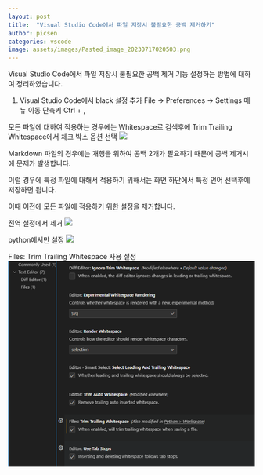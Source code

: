 ```yaml
---
layout: post
title:  "Visual Studio Code에서 파일 저장시 불필요한 공백 제거하기"
author: picsen
categories: vscode
image: assets/images/Pasted_image_20230717020503.png
---
```

Visual Studio Code에서 파일 저장시 불필요한 공백 제거 기능 설정하는 방법에 대하여 정리하였습니다.

1. Visual Studio Code에서 black 설정 추가
File -> Preferences -> Settings 메뉴 이동
단축키 Ctrl + ,

모든 파일에 대하여 적용하는 경우에는 Whitespace로 검색후에 Trim Trailing Whitespace에서 체크 박스 옵션 선택
![](https://blog.kakaocdn.net/dn/bAEgUC/btslB0FBdqw/5Onv7993eKyhiuXF1KXxNk/img.png)

Markdown 파일의 경우에는 개행을 위하여 공백 2개가 필요하기 때문에 공백 제거시에 문제가 발생합니다.

이럴 경우에 특정 파일에 대해서 적용하기 위해서는 화면 하단에서 특정 언어 선택후에 저장하면 됩니다.

이때 이전에 모든 파일에 적용하기 위한 설정을 제거합니다.

전역 설정에서 제거
![](https://blog.kakaocdn.net/dn/bzHpWl/btslw8j31z4/L3Ekrs9uBHBWTV93jKUsdk/img.png)


python에서만 설정
![](https://blog.kakaocdn.net/dn/rM1YB/btslDEV4ahx/AOKAck4dXPsz1KlQ84VcQK/img.png)


Files: Trim Trailing Whitespace 사용 설정
![](/assets/images/Pasted_image_20230717020503.png)